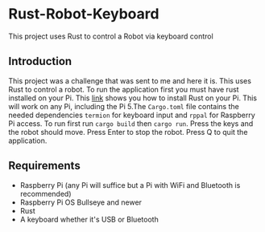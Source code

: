 # Rust-Robot-Keyboard
This project uses Rust to control a Robot via keyboard control

## Introduction

This project was a challenge that was sent to me and here it is. This uses Rust to control a robot. To run the application first you must have rust installed on your Pi. This [link](https://doc.rust-lang.org/book/ch01-01-installation.html) shows you how to install Rust on your Pi. This will work on any Pi, including the Pi 5.The `Cargo.toml` file contains the needed dependencies `termion` for keyboard input and `rppal` for Raspberry Pi access. To run first run `cargo build` then `cargo run`. Press the keys and the robot should move. Press Enter to stop the robot. Press Q to quit the application.

## Requirements

* Raspberry Pi (any Pi will suffice but a Pi with WiFi and Bluetooth is recommended)
* Raspberry Pi OS Bullseye and newer
* Rust
* A keyboard whether it's USB or Bluetooth
